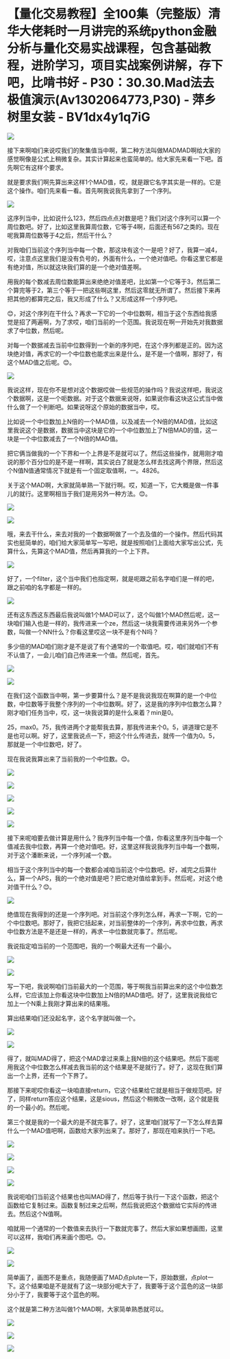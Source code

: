 # 【量化交易教程】全100集（完整版）清华大佬耗时一月讲完的系统python金融分析与量化交易实战课程，包含基础教程，进阶学习，项目实战案例讲解，存下吧，比啃书好 - P30：30.30.Mad法去极值演示(Av1302064773,P30) - 萍乡树里女装 - BV1dx4y1q7iG

![](img/e18cd592be91e1fd88428e6c91222388_0.png)

接下来啊咱们来说哎我们的聚集值当中啊，第二种方法叫做MADMAD啊给大家的感觉啊像是公式上稍微复杂。其实计算起来也蛮简单的。给大家先来看一下吧。首先啊它有这样个要求。

就是要求我们啊先算出来这样1个MAD值，哎，就是跟它名字其实是一样的。它是这个操作。咱们先来看一看。首先啊我说我先拿到了一个序列。



![](img/e18cd592be91e1fd88428e6c91222388_2.png)

这序列当中，比如说什么123，然后四点点对数是吧？我们对这个序列可以算一个周位数吧。好了，比如这里我算周位数，它等于4啊，后面还有567之类的。现在呢我算周位数等于4之后，然后干什么？

对我咱们当前这个序列当中每一个数，那这块有这个一是吧？好了，我算一减4，哎，注意点这里我们是没有负号的，外面有什么，一个绝对值吧。你看这里它都是有绝对值，所以就这块我们算的是一个绝对值差啊。

用我的每个数减去周位数能算出来绝绝对值差吧，比如第一个它等于3，然后第二个算完等于2，第三个等于一把这些啊这里，然后这零就无所谓了。然后接下来再把其他的都算完之后，我又形成了什么？又形成这样一个序列吧。

😊，对这个序列在干什么？再求一下它的一个中位数啊，相当于这个东西给我感觉是招了两遍啊，为了求哎，咱们当前的一个范围。我说现在啊一开始先对我数据求了中位数，然后呢。

对每一个数据减去当前中位数得到一个新的序列吧，在这个序列都是正的。因为这块绝对值，再求它的一个中位数也能求出来是什么，是不是一个值啊，那好了，有这个MAD值之后呢。😊。



![](img/e18cd592be91e1fd88428e6c91222388_4.png)

我说这样，现在你不是想对这个数据哎做一些规范的操作吗？我说这样吧，我说这个数据啊，这是一个呃数据。对于这个数据来说呀，如果说你看这块这公式当中做什么做了一个判断吧。如果说呀这个原始的数据当中，哎。

比如说一个中位数加上N倍的一个MAD值，以及减去一个N倍的MAD值，比如这里我说这个是数据，数据当中这块是它的一个中位数加上了N倍MAD的值，这一块是一个中位数减去了一个N倍的MAD值。

把它俩当做我的一个下界和一个上界是不是就可以了。然后这些操作，就用刚才咱说的那个百分位的是不是一样啊，其实说白了就是怎么样去找这两个界限，然后这个N值N值通常情况下就是有一个固定取值啊，一。4826。

关于这个MAD啊，大家就简单熟一下就行啊。哎，知道一下，它大概是做一件事儿的就行。这里啊相当于我们是用另外一种方法。😊。



![](img/e18cd592be91e1fd88428e6c91222388_6.png)

![](img/e18cd592be91e1fd88428e6c91222388_7.png)

哦，来去干什么，来去对我的一个数据啊做了一个去及值的一个操作。然后代码其实也挺简单的，咱们给大家简单写一写吧，就是按照咱们上面给大家写出公式，先算什么，先算这个MAD值，然后再算我的一个上下界。



![](img/e18cd592be91e1fd88428e6c91222388_9.png)

好了，一个filter，这个当中我们也指定啊，就是呃跟之前名字咱们是一样的吧，跟之前咱的名字都是一样的。



![](img/e18cd592be91e1fd88428e6c91222388_11.png)

还有这东西这东西最后我说叫做1个MAD可以了，这个叫做1个MAD然后呢，这一块咱们输入也是一样的，我传进来一个ze，然后这一块我需要传进来另外一个参数，叫做一个NN什么？你看这里哎这一块不是有个N吗？

多少倍的MAD咱们刚才是不是说了有个通常的一个取值吧。哎，咱们就咱们不有不认值了，一会儿咱们自己传进来一个值。然后呢，首先。



![](img/e18cd592be91e1fd88428e6c91222388_13.png)

![](img/e18cd592be91e1fd88428e6c91222388_14.png)

在我们这个函数当中啊，第一步要算什么？是不是我说我现在啊算的是一个中位数，中位数等于我整个序列的一个中位数啊。好了，这是我的序列中位数怎么算？刚才咱们任务当中，哎，这一块我说算的是什么来着？min是0。

25，max0。75，我传进两个才能帮我去算，那我传进来个0。5，讲道理它是不是也可以啊。好了，这里我说点一下，把这个什么传进去，就传一个值为0。5，那就是一个中位数吧，好了。

现在我说我算出来了当前我的一个中位数。😊。

![](img/e18cd592be91e1fd88428e6c91222388_16.png)

![](img/e18cd592be91e1fd88428e6c91222388_17.png)

![](img/e18cd592be91e1fd88428e6c91222388_18.png)

![](img/e18cd592be91e1fd88428e6c91222388_19.png)

![](img/e18cd592be91e1fd88428e6c91222388_20.png)

接下来呢咱要去做计算是用什么？我序列当中每一个值，你看这里序列当中每一个值减去我中位数，再算一个绝对值吧。好，这里这样我说我序列当中每一个数啊，对于这个潘断来说，一个序列减一个数。

相当于这个序列当中的每一个数都会减咱当前这个中位数吧。好，减完之后算什么，算一个APS，我的一个绝对值是吧？把它绝对值给拿到手。然后呢，对这个绝对值干什么？😊。



![](img/e18cd592be91e1fd88428e6c91222388_22.png)

绝值现在我得到的还是一个序列吧。对当前这个序列怎么样，再求一下啊，它的一个中位数吧。那好了，我把它括起来，对当前整体的一个序列，再求中位数，再求中位数方法是不是还是一样的，再求一中位数就完事了。然后呢。

我说指定咱当前的一个范围吧，我的一个啊最大还有一个最小。

![](img/e18cd592be91e1fd88428e6c91222388_24.png)

![](img/e18cd592be91e1fd88428e6c91222388_25.png)

写一下吧，我说啊咱们当前最大的一个范围，等于啊我当前算出来的这个中位数怎么样，它应该加上你看这块中位数加上N倍的MAD值吧。好了，这里我说我给它加上一个N乘上我刚才算出来的结果哦。

算出结果咱们还没起名字，这个名字就叫做一个。

![](img/e18cd592be91e1fd88428e6c91222388_27.png)

![](img/e18cd592be91e1fd88428e6c91222388_28.png)

得了，就叫MAD得了，把这个MAD拿过来乘上我N倍的这个结果吧。然后下面呢用我这个中位数怎么样减去我当前的这个结果是不是就行了。好了，这现在我们算出一个上界，还有一个下界了。

那接下来呢哎你看这一块咱直接return，它这个结果给它就是相当于做规范吧。好了，同样return答应这个结果，这是sious，然后这个稍微改一改啊，这个就是我的一个最小的。然后呢。

第三个就是我的一个最大的是不就完事了。好了，这里咱们就写了一下怎么样去算什么一个MAD值吧啊，函数给大家列出来了。那好了，那现在咱来执行一下吧。



![](img/e18cd592be91e1fd88428e6c91222388_30.png)

![](img/e18cd592be91e1fd88428e6c91222388_31.png)

![](img/e18cd592be91e1fd88428e6c91222388_32.png)

![](img/e18cd592be91e1fd88428e6c91222388_33.png)

我说呃咱们当前这个结果也也叫MAD得了，然后等于执行一下这个函数，把这个函数给它复制过来。函数复制过来之后啊，然后我说把这个数据给它实际的传进去。然后这个N值啊。

咱就用一个通常的一个数值来去执行一下数就完事了。然后大家如果想画图，这里可以这样，我咱们再来画个图吧。😊。



![](img/e18cd592be91e1fd88428e6c91222388_35.png)

![](img/e18cd592be91e1fd88428e6c91222388_36.png)

简单画了，画图不是重点，我随便画了MAD点plute一下，原始数据，点plot一下。这个结果咱是不是就有了这一块部分呢大于了，我要等于这个蓝色的这一块部分小于了，我要等于这个蓝色的啊。

这个就是第二种方法叫做1个MAD啊，大家简单熟悉就可以。

![](img/e18cd592be91e1fd88428e6c91222388_38.png)

![](img/e18cd592be91e1fd88428e6c91222388_39.png)

![](img/e18cd592be91e1fd88428e6c91222388_40.png)